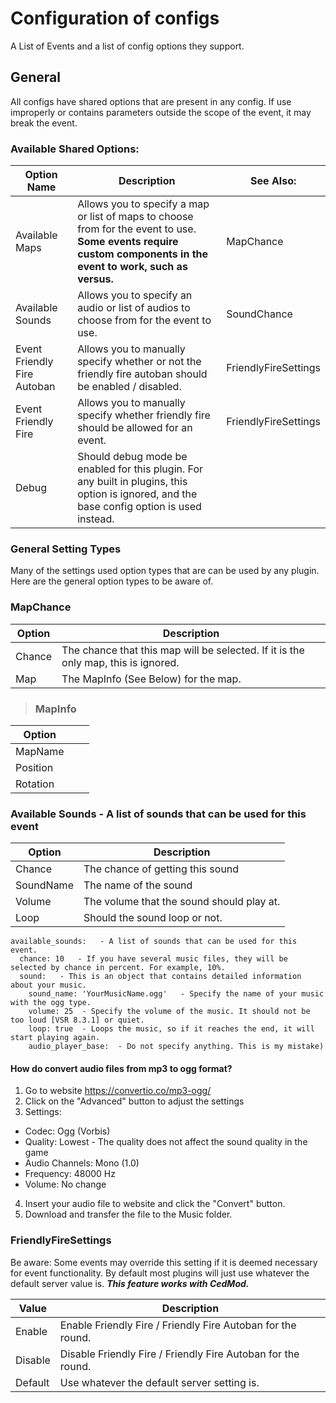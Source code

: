 ﻿# Configuration of configs
A List of Events and a list of config options they support.

## General
All configs have shared options that are present in any config. If use improperly or contains parameters outside the scope of the event, it may break the event.

### Available Shared Options:

| Option Name                 | Description                                                                                                                                                    | See Also:             |
|-----------------------------|----------------------------------------------------------------------------------------------------------------------------------------------------------------|-----------------------|
| Available Maps              | Allows you to specify a map or list of maps to choose from for the event to use. **Some events require custom components in the event to work, such as versus.** | MapChance             |
| Available Sounds            | Allows you to specify an audio or list of audios to choose from for the event to use.                                                                          | SoundChance           |
| Event Friendly Fire Autoban | Allows you to manually specify whether or not the friendly fire autoban should be enabled / disabled.                                                          | FriendlyFireSettings  |
| Event Friendly Fire         | Allows you to manually specify whether friendly fire should be allowed for an event.                                                                           | FriendlyFireSettings  |
| Debug                       | Should debug mode be enabled for this plugin. For any built in plugins, this option is ignored, and the base config option is used instead.                    |                       |


### General Setting Types
Many of the settings used option types that are can be used by any plugin. Here are the general option types to be aware of. 

### MapChance

| Option | Description                                                                        |
|--------|------------------------------------------------------------------------------------|
| Chance | The chance that this map will be selected. If it is the only map, this is ignored. |
| Map    | The MapInfo (See Below) for the map.                                               |

> ### MapInfo
| Option   |     |     | 
|----------|-----|-----|
| MapName  |     |     |
| Position |     |     |
| Rotation |     |     |

### Available Sounds - A list of sounds that can be used for this event

| Option    | Description                               |
|-----------|-------------------------------------------|
| Chance    | The chance of getting this sound          |
| SoundName | The name of the sound                     |
| Volume    | The volume that the sound should play at. |
| Loop      | Should the sound loop or not.             |

```
available_sounds:   - A list of sounds that can be used for this event.
  chance: 10   - If you have several music files, they will be selected by chance in percent. For example, 10%.
  sound:   - This is an object that contains detailed information about your music.
    sound_name: 'YourMusicName.ogg'   - Specify the name of your music with the ogg type.
    volume: 25  - Specify the volume of the music. It should not be too loud [VSR 8.3.1] or quiet.
    loop: true  - Loops the music, so if it reaches the end, it will start playing again.
    audio_player_base:  - Do not specify anything. This is my mistake)
```

#### How do convert audio files from mp3 to ogg format?
1) Go to website https://convertio.co/mp3-ogg/
2) Click on the "Advanced" button to adjust the settings
3) Settings:
  - Codec: Ogg (Vorbis)
  - Quality: Lowest  - The quality does not affect the sound quality in the game
  - Audio Channels: Mono (1.0)
  - Frequency: 48000 Hz
  - Volume: No change
4) Insert your audio file to website and click the "Convert" button.
5) Download and transfer the file to the Music folder.

### FriendlyFireSettings
Be aware: Some events may override this setting if it is deemed necessary for event functionality. By default most plugins will just use whatever the default server value is. ***This feature works with CedMod.***

| Value   | Description                                                  |
|---------|--------------------------------------------------------------|
| Enable  | Enable Friendly Fire / Friendly Fire Autoban for the round.  |
| Disable | Disable Friendly Fire / Friendly Fire Autoban for the round. |
| Default | Use whatever the default server setting is.                  |
